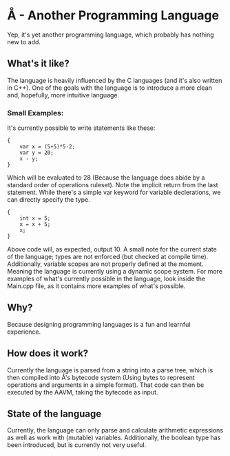 # Å - Another Programming Language
Yep, it's yet another programming language, which probably has nothing new to add.
## What's it like?
The language is heavily influenced by the C languages (and it's also written in C++).
One of the goals with the language is to introduce a more clean and, hopefully, more intuitive language.
### Small Examples:
It's currently possible to write statements like these:
```
{ 
    var x = (5+5)*5-2; 
    var y = 20; 
    x - y; 
}
```
Which will be evaluated to 28 (Because the language does abide by a standard order of operations ruleset). Note the implicit return from the last statement. While there's a simple var keyword for variable declerations, we can directly specify the type.
```
{ 
    int x = 5; 
    x = x + 5; 
    x; 
}
```
Above code will, as expected, output 10. A small note for the current state of the language; types are not enforced (but checked at compile time). Additionally, variable scopes are not properly defined at the moment. Meaning the language is currently using a dynamic scope system.
For more examples of what's currently possible in the language, look inside the Main.cpp file, as it contains more examples of what's possible.
## Why?
Because designing programming languages is a fun and learnful experience.
## How does it work?
Currently the language is parsed from a string into a parse tree, which is then compiled into Å's bytecode system (Using bytes to represent operations and arguments in a simple format).
That code can then be executed by the AAVM, taking the bytecode as input.
## State of the language
Currently, the language can only parse and calculate arithmetic expressions as well as work with (mutable) variables. Additionally, the boolean type has been introduced, but is currently not very useful.